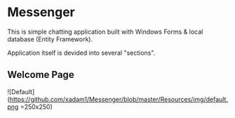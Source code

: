 # Messenger

This is simple chatting application built with Windows Forms & local database (Entity Framework).

Application itself is devided into several "sections".

## Welcome Page

![Default](https://github.com/xadam1/Messenger/blob/master/Resources/img/default.png =250x250)
